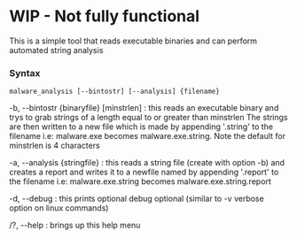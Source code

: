 # WIP - Not fully functional

This is a simple tool that reads executable binaries and can perform automated string analysis


### Syntax

```
malware_analysis [--bintostr] [--analysis] {filename}
```

-b, --bintostr {binaryfile} [minstrlen] : this reads an executable binary and trys to grab strings of a length equal to or greater than minstrlen The strings are then written to a new file which is made by appending '.string' to the filename i.e: malware.exe becomes malware.exe.string. Note the default for minstrlen is 4 characters

-a, --analysis {stringfile} : this reads a string file (create with option -b) and creates a report and writes it to a newfile named by appending '.report' to the filename i.e: malware.exe.string becomes malware.exe.string.report

-d, --debug : this prints optional debug optional (similar to -v verbose option on linux commands)

/?, --help : brings up this help menu

